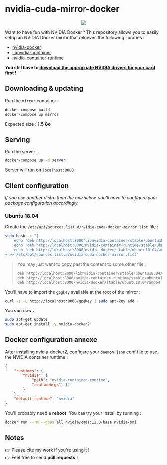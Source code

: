 # nvidia-cuda-mirror-docker

<p align="center">
    <a href="https://travis-ci.com/github/flavienbwk/nvidia-cuda-mirror-docker" target="_blank">
        <img src="https://travis-ci.com/flavienbwk/nvidia-cuda-mirror-docker.svg?branch=main&status=passed"/>
    </a>
</p>

Want to have fun with NVIDIA Docker ? This repository allows you to easily setup an NVIDIA Docker mirror that retrieves the following libraries :

- [nvidia-docker](https://github.com/NVIDIA/nvidia-docker)
- [libnvidia-container](https://github.com/NVIDIA/libnvidia-container)
- [nvidia-container-runtime](https://github.com/NVIDIA/nvidia-container-runtime)

**You still have to [download the appropriate NVIDIA drivers for your card](https://www.nvidia.com/Download/index.aspx) first !**

## Downloading & updating

Run the `mirror` container :

```bash
docker-compose build
docker-compose up mirror
```

Expected size : **1.5 Go**

## Serving

Run the server :

```bash
docker-compose up -d server
```

Server will run on [`localhost:8080`](http://localhost:8080)  

## Client configuration

_If you use another distro than the one below, you'll have to configure your package configuration accordingly._

### Ubuntu 18.04

Create the `/etc/apt/sources.list.d/nvidia-cuda-docker-mirror.list` file :

```bash
sudo bash -c "{
    echo 'deb http://localhost:8080/libnvidia-container/stable/ubuntu18.04/amd64 /'
    echo 'deb http://localhost:8080/nvidia-container-runtime/stable/ubuntu18.04/amd64 /'
    echo 'deb http://localhost:8080/nvidia-docker/stable/ubuntu18.04/amd64 /'
} >> /etc/apt/sources.list.d/nvidia-cuda-docker-mirror.list"
```

> You may just want to copy past the content to some other file :
> ```txt
> deb http://localhost:8080/libnvidia-container/stable/ubuntu18.04/amd64 /
> deb http://localhost:8080/nvidia-container-runtime/stable/ubuntu18.04/amd64 /
> deb http://localhost:8080/nvidia-docker/stable/ubuntu18.04/amd64 /
> ```

You'll have to import the `gpgkey` available at the root of the mirror :

```bash
curl -s -L http://localhost:8080/gpgkey | sudo apt-key add -
```

You can now :

```bash
sudo apt-get update
sudo apt-get install -y nvidia-docker2
```

## Docker configuration annexe

After installing nvidia-docker2, configure your `daemon.json` conf file to use the NVIDIA container runtime :

```json
{
    "runtimes": {
        "nvidia": {
            "path": "nvidia-container-runtime",
            "runtimeArgs": []
        }
    },
    "default-runtime": "nvidia"
}
```

You'll probably need a **reboot**. You can try your install by running :

```bash
docker run --rm --gpus all nvidia/cuda:11.0-base nvidia-smi
```

## Notes

:point_right: Please cite my work if you're using it !  
:point_right: Feel free to send **pull requests** !
